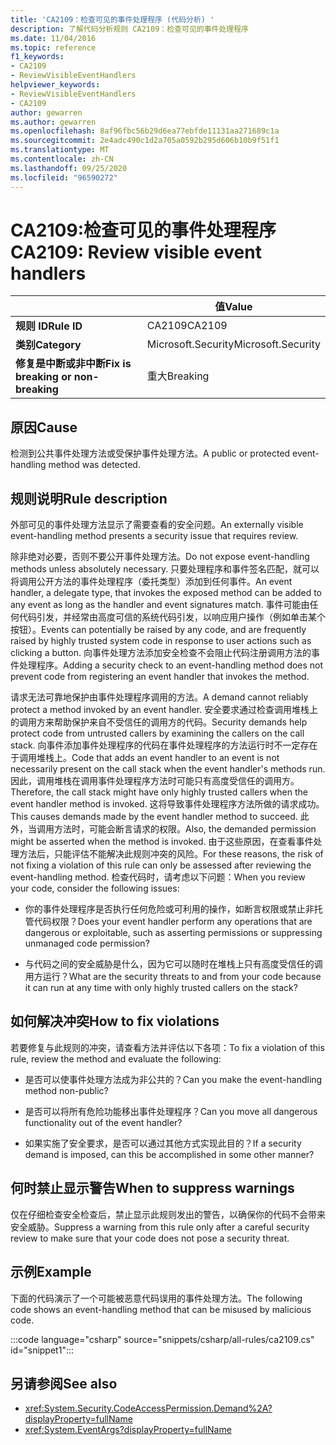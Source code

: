 ```yaml
---
title: 'CA2109：检查可见的事件处理程序 (代码分析) '
description: 了解代码分析规则 CA2109：检查可见的事件处理程序
ms.date: 11/04/2016
ms.topic: reference
f1_keywords:
- CA2109
- ReviewVisibleEventHandlers
helpviewer_keywords:
- ReviewVisibleEventHandlers
- CA2109
author: gewarren
ms.author: gewarren
ms.openlocfilehash: 8af96fbc56b29d6ea77ebfde11131aa271689c1a
ms.sourcegitcommit: 2e4adc490c1d2a705a0592b295d606b10b9f51f1
ms.translationtype: MT
ms.contentlocale: zh-CN
ms.lasthandoff: 09/25/2020
ms.locfileid: "96590272"
---
```

# <a name="ca2109-review-visible-event-handlers"></a><span data-ttu-id="4474e-103">CA2109:检查可见的事件处理程序</span><span class="sxs-lookup"><span data-stu-id="4474e-103">CA2109: Review visible event handlers</span></span>

| | <span data-ttu-id="4474e-104">值</span><span class="sxs-lookup"><span data-stu-id="4474e-104">Value</span></span> |
|-|-|
| <span data-ttu-id="4474e-105">**规则 ID**</span><span class="sxs-lookup"><span data-stu-id="4474e-105">**Rule ID**</span></span> |<span data-ttu-id="4474e-106">CA2109</span><span class="sxs-lookup"><span data-stu-id="4474e-106">CA2109</span></span>|
| <span data-ttu-id="4474e-107">**类别**</span><span class="sxs-lookup"><span data-stu-id="4474e-107">**Category**</span></span> |<span data-ttu-id="4474e-108">Microsoft.Security</span><span class="sxs-lookup"><span data-stu-id="4474e-108">Microsoft.Security</span></span>|
| <span data-ttu-id="4474e-109">**修复是中断或非中断**</span><span class="sxs-lookup"><span data-stu-id="4474e-109">**Fix is breaking or non-breaking**</span></span> |<span data-ttu-id="4474e-110">重大</span><span class="sxs-lookup"><span data-stu-id="4474e-110">Breaking</span></span>|

## <a name="cause"></a><span data-ttu-id="4474e-111">原因</span><span class="sxs-lookup"><span data-stu-id="4474e-111">Cause</span></span>

<span data-ttu-id="4474e-112">检测到公共事件处理方法或受保护事件处理方法。</span><span class="sxs-lookup"><span data-stu-id="4474e-112">A public or protected event-handling method was detected.</span></span>

## <a name="rule-description"></a><span data-ttu-id="4474e-113">规则说明</span><span class="sxs-lookup"><span data-stu-id="4474e-113">Rule description</span></span>

<span data-ttu-id="4474e-114">外部可见的事件处理方法显示了需要查看的安全问题。</span><span class="sxs-lookup"><span data-stu-id="4474e-114">An externally visible event-handling method presents a security issue that requires review.</span></span>

<span data-ttu-id="4474e-115">除非绝对必要，否则不要公开事件处理方法。</span><span class="sxs-lookup"><span data-stu-id="4474e-115">Do not expose event-handling methods unless absolutely necessary.</span></span> <span data-ttu-id="4474e-116">只要处理程序和事件签名匹配，就可以将调用公开方法的事件处理程序（委托类型）添加到任何事件。</span><span class="sxs-lookup"><span data-stu-id="4474e-116">An event handler, a delegate type, that invokes the exposed method can be added to any event as long as the handler and event signatures match.</span></span> <span data-ttu-id="4474e-117">事件可能由任何代码引发，并经常由高度可信的系统代码引发，以响应用户操作（例如单击某个按钮）。</span><span class="sxs-lookup"><span data-stu-id="4474e-117">Events can potentially be raised by any code, and are frequently raised by highly trusted system code in response to user actions such as clicking a button.</span></span> <span data-ttu-id="4474e-118">向事件处理方法添加安全检查不会阻止代码注册调用方法的事件处理程序。</span><span class="sxs-lookup"><span data-stu-id="4474e-118">Adding a security check to an event-handling method does not prevent code from registering an event handler that invokes the method.</span></span>

<span data-ttu-id="4474e-119">请求无法可靠地保护由事件处理程序调用的方法。</span><span class="sxs-lookup"><span data-stu-id="4474e-119">A demand cannot reliably protect a method invoked by an event handler.</span></span> <span data-ttu-id="4474e-120">安全要求通过检查调用堆栈上的调用方来帮助保护来自不受信任的调用方的代码。</span><span class="sxs-lookup"><span data-stu-id="4474e-120">Security demands help protect code from untrusted callers by examining the callers on the call stack.</span></span> <span data-ttu-id="4474e-121">向事件添加事件处理程序的代码在事件处理程序的方法运行时不一定存在于调用堆栈上。</span><span class="sxs-lookup"><span data-stu-id="4474e-121">Code that adds an event handler to an event is not necessarily present on the call stack when the event handler's methods run.</span></span> <span data-ttu-id="4474e-122">因此，调用堆栈在调用事件处理程序方法时可能只有高度受信任的调用方。</span><span class="sxs-lookup"><span data-stu-id="4474e-122">Therefore, the call stack might have only highly trusted callers when the event handler method is invoked.</span></span> <span data-ttu-id="4474e-123">这将导致事件处理程序方法所做的请求成功。</span><span class="sxs-lookup"><span data-stu-id="4474e-123">This causes demands made by the event handler method to succeed.</span></span> <span data-ttu-id="4474e-124">此外，当调用方法时，可能会断言请求的权限。</span><span class="sxs-lookup"><span data-stu-id="4474e-124">Also, the demanded permission might be asserted when the method is invoked.</span></span> <span data-ttu-id="4474e-125">由于这些原因，在查看事件处理方法后，只能评估不能解决此规则冲突的风险。</span><span class="sxs-lookup"><span data-stu-id="4474e-125">For these reasons, the risk of not fixing a violation of this rule can only be assessed after reviewing the event-handling method.</span></span> <span data-ttu-id="4474e-126">检查代码时，请考虑以下问题：</span><span class="sxs-lookup"><span data-stu-id="4474e-126">When you review your code, consider the following issues:</span></span>

- <span data-ttu-id="4474e-127">你的事件处理程序是否执行任何危险或可利用的操作，如断言权限或禁止非托管代码权限？</span><span class="sxs-lookup"><span data-stu-id="4474e-127">Does your event handler perform any operations that are dangerous or exploitable, such as asserting permissions or suppressing unmanaged code permission?</span></span>

- <span data-ttu-id="4474e-128">与代码之间的安全威胁是什么，因为它可以随时在堆栈上只有高度受信任的调用方运行？</span><span class="sxs-lookup"><span data-stu-id="4474e-128">What are the security threats to and from your code because it can run at any time with only highly trusted callers on the stack?</span></span>

## <a name="how-to-fix-violations"></a><span data-ttu-id="4474e-129">如何解决冲突</span><span class="sxs-lookup"><span data-stu-id="4474e-129">How to fix violations</span></span>

<span data-ttu-id="4474e-130">若要修复与此规则的冲突，请查看方法并评估以下各项：</span><span class="sxs-lookup"><span data-stu-id="4474e-130">To fix a violation of this rule, review the method and evaluate the following:</span></span>

- <span data-ttu-id="4474e-131">是否可以使事件处理方法成为非公共的？</span><span class="sxs-lookup"><span data-stu-id="4474e-131">Can you make the event-handling method non-public?</span></span>

- <span data-ttu-id="4474e-132">是否可以将所有危险功能移出事件处理程序？</span><span class="sxs-lookup"><span data-stu-id="4474e-132">Can you move all dangerous functionality out of the event handler?</span></span>

- <span data-ttu-id="4474e-133">如果实施了安全要求，是否可以通过其他方式实现此目的？</span><span class="sxs-lookup"><span data-stu-id="4474e-133">If a security demand is imposed, can this be accomplished in some other manner?</span></span>

## <a name="when-to-suppress-warnings"></a><span data-ttu-id="4474e-134">何时禁止显示警告</span><span class="sxs-lookup"><span data-stu-id="4474e-134">When to suppress warnings</span></span>

<span data-ttu-id="4474e-135">仅在仔细检查安全检查后，禁止显示此规则发出的警告，以确保你的代码不会带来安全威胁。</span><span class="sxs-lookup"><span data-stu-id="4474e-135">Suppress a warning from this rule only after a careful security review to make sure that your code does not pose a security threat.</span></span>

## <a name="example"></a><span data-ttu-id="4474e-136">示例</span><span class="sxs-lookup"><span data-stu-id="4474e-136">Example</span></span>

<span data-ttu-id="4474e-137">下面的代码演示了一个可能被恶意代码误用的事件处理方法。</span><span class="sxs-lookup"><span data-stu-id="4474e-137">The following code shows an event-handling method that can be misused by malicious code.</span></span>

:::code language="csharp" source="snippets/csharp/all-rules/ca2109.cs" id="snippet1":::

## <a name="see-also"></a><span data-ttu-id="4474e-138">另请参阅</span><span class="sxs-lookup"><span data-stu-id="4474e-138">See also</span></span>

- <xref:System.Security.CodeAccessPermission.Demand%2A?displayProperty=fullName>
- <xref:System.EventArgs?displayProperty=fullName>
